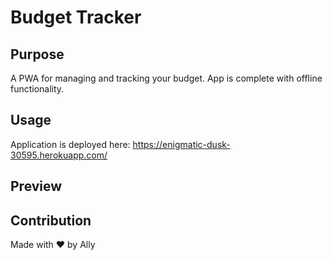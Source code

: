 # Budget Tracker

## Purpose
A PWA for managing and tracking your budget. App is complete with offline functionality. 

## Usage
Application is deployed here:
https://enigmatic-dusk-30595.herokuapp.com/

## Preview



## Contribution
Made with ❤️ by Ally